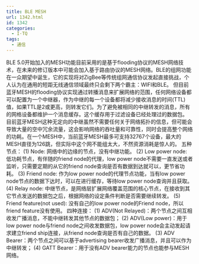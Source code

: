 ```yaml
---
title: BLE MESH
url: 1342.html
id: 1342
categories:
  - I·TQ
tags:
  - 通信
---
```


BLE 5.0开始加入的MESH功能目前采用的是基于flooding协议的MESH网络技术，在未来的修订版本中可能会加入基于路由协议的MESH网络。BLE的组网功能在一众期望中诞生，它的实现将对ZigBee等传统组网通信协议发起直接挑战，个人认为在通用的短距无线通信领域最终只会剩下两个霸主：WIFI和BLE。 但目前蓝牙MESH的flooding协议实现通过转播消息来扩展网络的范围，任何网络设备都可以配置为一个中继器，作为中继的每一个设备都将减少接收消息的时间(TTL)值，如果TTL是2或更高，则转发它们。为了避免被相同的中继转发的消息，所有的网格设备都维护一个消息缓存。这个缓存用于过滤设备已经处理过的数据包。 目前蓝牙MESH这种无定向的中继虽然不需要任何关于网络拓扑的信息，但可能会导致大量的空中冗余流量，这会影响网络的吞吐量和可靠性，同时会提高整个网络的功耗。在一个MESH中，当前蓝牙MESH最多可支持32767个设备，最大的MESH直径为126跳，但实际中这个网不能组太大，不然资源消耗是惊人的。 五种节点： (1) Node: 网络中的边缘的节点，没有中继功能。 (2) Low power node: 低功耗节点，有伴随的friend node的代理，low power node不需要一直发送或者监听，只需要定期的从它的friend node查询是否有数据到达就可以，更节省功耗。 (3) Friend node: 作为low power node的代理节点功能，当有low power node节点的数据下达时，可以在进行缓存，等待low power node查询并且获取。 (4) Relay node: 中继节点，是网络层扩展网络覆盖范围的核心节点，在接收到其它节点发送的数据包之后，根据网络的设定条件判断是否需要继续转发。 (5) Friend feature(not used): 没有自己的low power node的Friend node，所以friend feature没有使用。 四种连接： (1) ADV(Not Relayed)：两个节点之间互相收发广播消息，不能中继转发其他节点的数据包； (2) ADV(Low power)：用于low power node与friend node之间收发数据包，low power node会主动发起请求建立friend ship连接，从friend node查询是否有自己的数据。 (3) ADV Bearer：两个节点之间可以基于advertising bearer收发广播消息，并且可以作为中继转发； (4) GATT Bearer：用于没有ADV bearer能力的节点也能参与MESH网络。